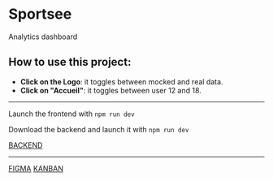 # Sportsee
Analytics dashboard


## How to use this project:

- **Click on the Logo**: it toggles between mocked and real data.
- **Click on "Accueil"**: it toggles between user 12 and 18.

<hr>

Launch the frontend with `npm run dev`

Download the backend and launch it with `npm run dev`

[BACKEND](https://github.com/OpenClassrooms-Student-Center/P9-front-end-dashboard)

<hr>

[FIGMA](https://www.figma.com/file/BMomGVZqLZb811mDMShpLu/UI-design-Sportify-FR?node-id=0%3A1)
[KANBAN](https://www.notion.so/openclassrooms/Copy-of-Dev4U-projet-Learn-Home-6686aa4b5f44417881a4884c9af5669e)

